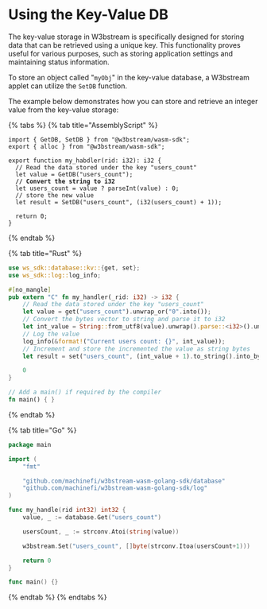 # Using the Key-Value DB

The key-value storage in W3bstream is specifically designed for storing data that can be retrieved using a unique key. This functionality proves useful for various purposes, such as storing application settings and maintaining status information.

To store an object called "`myObj`" in the key-value database, a W3bstream applet can utilize the `SetDB` function.&#x20;

The example below demonstrates how you can store and retrieve an integer value from the key-value storage:

{% tabs %}
{% tab title="AssemblyScript" %}
<pre class="language-typescript"><code class="lang-typescript">import { GetDB, SetDB } from "@w3bstream/wasm-sdk";
export { alloc } from "@w3bstream/wasm-sdk";

export function my_habdler(rid: i32): i32 {
  // Read the data stored under the key "users_count"
  let value = GetDB("users_count");
<strong>  // Convert the string to i32
</strong>  let users_count = value ? parseInt(value) : 0;
  // store the new value
  let result = SetDB("users_count", (i32(users_count) + 1));

  return 0;
}
</code></pre>
{% endtab %}

{% tab title="Rust" %}
```rust
use ws_sdk::database::kv::{get, set};
use ws_sdk::log::log_info;

#[no_mangle]
pub extern "C" fn my_handler(_rid: i32) -> i32 {
    // Read the data stored under the key "users_count"
    let value = get("users_count").unwrap_or("0".into());
    // Convert the bytes vector to string and parse it to i32
    let int_value = String::from_utf8(value).unwrap().parse::<i32>().unwrap();
    // Log the value
    log_info(&format!("Current users count: {}", int_value));
    // Increment and store the incremented the value as string bytes
    let result = set("users_count", (int_value + 1).to_string().into_bytes());

    0
}

// Add a main() if required by the compiler
fn main() { }

```
{% endtab %}

{% tab title="Go" %}
```go
package main

import (
	"fmt"

	"github.com/machinefi/w3bstream-wasm-golang-sdk/database"
	"github.com/machinefi/w3bstream-wasm-golang-sdk/log"
)

func my_handle(rid int32) int32 {
	value, _ := database.Get("users_count")

	usersCount, _ := strconv.Atoi(string(value))

	w3bstream.Set("users_count", []byte(strconv.Itoa(usersCount+1)))

	return 0
}

func main() {}

```
{% endtab %}
{% endtabs %}
